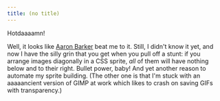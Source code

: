 ```yaml
---
title: (no title)
---
```

<p>Hotdaaaamn!</p>

<p>Well, it looks like <a href="http://www.aaronbarker.net/2010/07/diagonal-sprites/">Aaron Barker</a> beat me to it. Still, I didn't know it yet, and now I have the silly grin that you get when you pull off a stunt: if you arrange images diagonally in a CSS sprite, <em>all</em> of them will have nothing below and to their right. 
Bullet power, baby! And yet another reason to automate my sprite building. (The other one is that I'm stuck with an aaaaancient version of GIMP at work which likes to crash on saving GIFs with transparency.)</p>